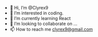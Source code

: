 - 👋 Hi, I’m @Clyrex9
- 👀 I’m interested in coding.
- 🌱 I’m currently learning React
- 💞️ I’m looking to collaborate on ...
- 📫 How to reach me clyrex9@gmail.com

<!---
Clyrex9/Clyrex9 is a ✨ special ✨ repository because its `README.md` (this file) appears on your GitHub profile.
You can click the Preview link to take a look at your changes.
--->
